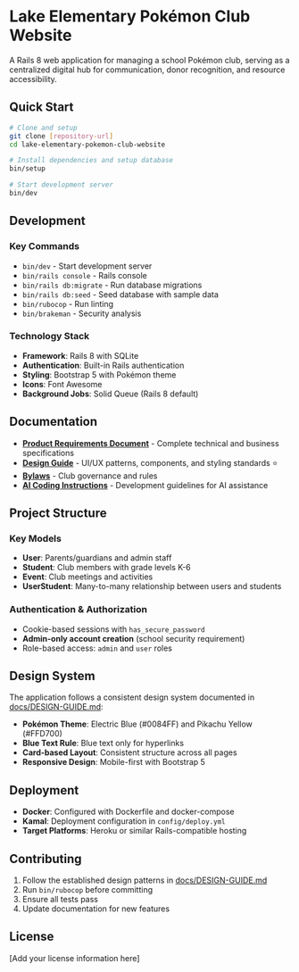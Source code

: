 # Lake Elementary Pokémon Club Website

A Rails 8 web application for managing a school Pokémon club, serving as a centralized digital hub for communication, donor recognition, and resource accessibility.

## Quick Start

```bash
# Clone and setup
git clone [repository-url]
cd lake-elementary-pokemon-club-website

# Install dependencies and setup database
bin/setup

# Start development server
bin/dev
```

## Development

### Key Commands

- `bin/dev` - Start development server
- `bin/rails console` - Rails console
- `bin/rails db:migrate` - Run database migrations
- `bin/rails db:seed` - Seed database with sample data
- `bin/rubocop` - Run linting
- `bin/brakeman` - Security analysis

### Technology Stack

- **Framework**: Rails 8 with SQLite
- **Authentication**: Built-in Rails authentication
- **Styling**: Bootstrap 5 with Pokémon theme
- **Icons**: Font Awesome
- **Background Jobs**: Solid Queue (Rails 8 default)

## Documentation

- **[Product Requirements Document](docs/PRD.md)** - Complete technical and business specifications
- **[Design Guide](docs/DESIGN-GUIDE.md)** - UI/UX patterns, components, and styling standards ⭐
- **[Bylaws](docs/BYLAWS.md)** - Club governance and rules
- **[AI Coding Instructions](.github/copilot-instructions.md)** - Development guidelines for AI assistance

## Project Structure

### Key Models

- **User**: Parents/guardians and admin staff
- **Student**: Club members with grade levels K-6
- **Event**: Club meetings and activities
- **UserStudent**: Many-to-many relationship between users and students

### Authentication & Authorization

- Cookie-based sessions with `has_secure_password`
- **Admin-only account creation** (school security requirement)
- Role-based access: `admin` and `user` roles

## Design System

The application follows a consistent design system documented in [docs/DESIGN-GUIDE.md](docs/DESIGN-GUIDE.md):

- **Pokémon Theme**: Electric Blue (#0084FF) and Pikachu Yellow (#FFD700)
- **Blue Text Rule**: Blue text only for hyperlinks
- **Card-based Layout**: Consistent structure across all pages
- **Responsive Design**: Mobile-first with Bootstrap 5

## Deployment

- **Docker**: Configured with Dockerfile and docker-compose
- **Kamal**: Deployment configuration in `config/deploy.yml`
- **Target Platforms**: Heroku or similar Rails-compatible hosting

## Contributing

1. Follow the established design patterns in [docs/DESIGN-GUIDE.md](docs/DESIGN-GUIDE.md)
2. Run `bin/rubocop` before committing
3. Ensure all tests pass
4. Update documentation for new features

## License

[Add your license information here]
